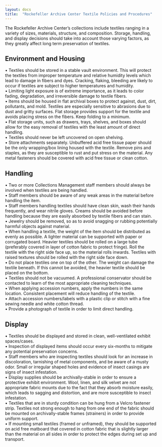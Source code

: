 ```yaml
---
layout: docs
title:  "Rockefeller Archive Center Textile Policies and Procedures"
---
```


The Rockefeller Archive Center’s collections include textiles ranging in a variety of sizes, materials, structure, and composition. Storage, handling, and display decisions should take into account those varying factors, as they greatly affect long term preservation of textiles.

## Environment and Housing

•	Textiles should be stored in a stable vault environment. This will protect the textiles from improper temperature and relative humidity levels which lead to damage in fibers and dyes. Cracking, flaking, bleeding are likely to occur if textiles are subject to higher temperatures and humidity.  
•	Limiting light exposure is of extreme importance, as it leads to color fading, degradation, and irreversible damage to textile fibers.   
•	Items should be housed in flat archival boxes to protect against, dust, dirt, pollutants, and mold. Textiles are especially sensitive to abrasions due to dust and gritty surfaces. Flat storage provides support for the textile and avoids placing stress on the fibers. Keep folding to a minimum.  
•	Flat storage units, such as drawers, trays, shelves, and boxes should allow for the easy removal of textiles with the least amount of direct handling.  
•	Textiles should never be left uncovered on open shelving.  
•	Store attachments separately. Unbuffered acid free tissue paper should be the only wrapping/box lining housed with the textile. Remove pins and staples, as they are susceptible to rust and put stress on the material. Any metal fasteners should be covered with acid free tissue or clean cotton.

## Handling

•	Two or more Collections Management staff members should always be involved when textiles are being handled.  
•	Staff members should be aware of any weak areas in the material before handling the item.  
•	Staff members handling textiles should have clean skin, wash their hands frequently, and wear nitrile gloves. Creams should be avoided before handling because they are easily absorbed by textile fibers and can stain.  
•	Jewelry should be removed, so as to avoid snagging or rubbing potentially harmful objects against material.  
•	When handling a textile, the weight of the item should be distributed as evenly as possible. A lighter material can be supported with paper or corrugated board. Heavier textiles should be rolled on a large tube (preferably covered in layer of cotton fabric to protect fringe). Roll the textile with the right side face up, so the material rolls inwards. Textiles with raised textures should be rolled with the right side face down.  
•	Do not place textiles one on top of the other. The weight can damage the textile beneath. If this cannot be avoided, the heavier textile should be placed on the bottom.  
•	Textiles should not be vacuumed. A professional conservator should be contacted to learn of the most appropriate cleaning techniques.  
•	When applying accession numbers, apply the numbers in the same location. Consistent placement will reduce handling of the textile.  
•	Attach accession numbers/labels with a plastic clip or stitch with a fine sewing needle and white cotton thread.  
•	Provide a photograph of textile in order to limit direct handling.  

## Display

•	Textiles should be displayed and stored in clean, well-ventilated exhibit spaces/cases.  
•	Inspection of displayed items should occur every six-months to mitigate any potential preservation concerns.  
•	Staff members who are inspecting textiles should look for an increase in discoloration, tarnishing of metal components, and be aware of a musty odor. Small or irregular shaped holes and evidence of insect casings are signs of insect infestation.  
•	Display supplies should be archivally-stable in order to ensure a protective exhibit environment. Wool, linen, and silk velvet are not appropriate fabric mounts due to the fact that they absorb moisture easily, which leads to sagging and distortion, and are more susceptible to insect infestation.  
•	Textiles that are in sturdy condition can be hung from a Velcro fastener strip. Textiles not strong enough to hang from one end of the fabric should be mounted on archivally-stable frames (strainers) in order to provide uniform support.  
•	If mounting small textiles (framed or unframed), they should be supported on acid free matboard that covered in cotton fabric that is slightly larger than the material on all sides in order to protect the edges during set up and transport.
